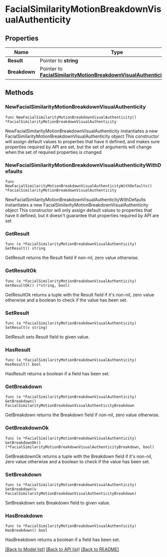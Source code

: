 # FacialSimilarityMotionBreakdownVisualAuthenticity

## Properties

Name | Type | Description | Notes
------------ | ------------- | ------------- | -------------
**Result** | Pointer to **string** |  | [optional] 
**Breakdown** | Pointer to [**FacialSimilarityMotionBreakdownVisualAuthenticityBreakdown**](FacialSimilarityMotionBreakdownVisualAuthenticityBreakdown.md) |  | [optional] 

## Methods

### NewFacialSimilarityMotionBreakdownVisualAuthenticity

`func NewFacialSimilarityMotionBreakdownVisualAuthenticity() *FacialSimilarityMotionBreakdownVisualAuthenticity`

NewFacialSimilarityMotionBreakdownVisualAuthenticity instantiates a new FacialSimilarityMotionBreakdownVisualAuthenticity object
This constructor will assign default values to properties that have it defined,
and makes sure properties required by API are set, but the set of arguments
will change when the set of required properties is changed

### NewFacialSimilarityMotionBreakdownVisualAuthenticityWithDefaults

`func NewFacialSimilarityMotionBreakdownVisualAuthenticityWithDefaults() *FacialSimilarityMotionBreakdownVisualAuthenticity`

NewFacialSimilarityMotionBreakdownVisualAuthenticityWithDefaults instantiates a new FacialSimilarityMotionBreakdownVisualAuthenticity object
This constructor will only assign default values to properties that have it defined,
but it doesn't guarantee that properties required by API are set

### GetResult

`func (o *FacialSimilarityMotionBreakdownVisualAuthenticity) GetResult() string`

GetResult returns the Result field if non-nil, zero value otherwise.

### GetResultOk

`func (o *FacialSimilarityMotionBreakdownVisualAuthenticity) GetResultOk() (*string, bool)`

GetResultOk returns a tuple with the Result field if it's non-nil, zero value otherwise
and a boolean to check if the value has been set.

### SetResult

`func (o *FacialSimilarityMotionBreakdownVisualAuthenticity) SetResult(v string)`

SetResult sets Result field to given value.

### HasResult

`func (o *FacialSimilarityMotionBreakdownVisualAuthenticity) HasResult() bool`

HasResult returns a boolean if a field has been set.

### GetBreakdown

`func (o *FacialSimilarityMotionBreakdownVisualAuthenticity) GetBreakdown() FacialSimilarityMotionBreakdownVisualAuthenticityBreakdown`

GetBreakdown returns the Breakdown field if non-nil, zero value otherwise.

### GetBreakdownOk

`func (o *FacialSimilarityMotionBreakdownVisualAuthenticity) GetBreakdownOk() (*FacialSimilarityMotionBreakdownVisualAuthenticityBreakdown, bool)`

GetBreakdownOk returns a tuple with the Breakdown field if it's non-nil, zero value otherwise
and a boolean to check if the value has been set.

### SetBreakdown

`func (o *FacialSimilarityMotionBreakdownVisualAuthenticity) SetBreakdown(v FacialSimilarityMotionBreakdownVisualAuthenticityBreakdown)`

SetBreakdown sets Breakdown field to given value.

### HasBreakdown

`func (o *FacialSimilarityMotionBreakdownVisualAuthenticity) HasBreakdown() bool`

HasBreakdown returns a boolean if a field has been set.


[[Back to Model list]](../README.md#documentation-for-models) [[Back to API list]](../README.md#documentation-for-api-endpoints) [[Back to README]](../README.md)


